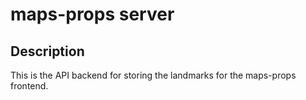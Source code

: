 # maps-props server

## Description

This is the API backend for storing the landmarks for
the maps-props frontend.
